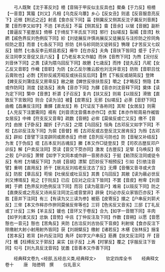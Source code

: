 <!-- { "loadSidebar": true } -->
　　弓人既聚【沈于革反刘】檍【音隔于甲反似主反具也】檿桑【于力反】杻檍【一音意】箕箙【刘又】凡相【乌克反乌簟】乡心【反女丑】则逺【反音服息亮反下】近根【附近之近】射逺【食亦反下同】菑【侧冀反又侧其反沈子冀反刘音厠】栗【音烈李又如字】不迆【羊氏反】不菑【侧其反】畬【音余】以锯【音据】副析【普逼反下星歴反】倚移【于绮反下羊氏反下同】邪行【似嗟反】裂繻【音须】秋閷【戚色界反刘色例反下同】紾【刘徒展反许慎尚展反又徒展反与注抮防之抮同角绞防之意】而昔【七各反下同】抮防【并与紾同防又徒转反】觕理【才苦反又七奴反】错然【七各反李云郑且若反】瘠牛【在亦反】夫角【音扶下皆同】蹙于【子六反注同李又音促又且六反】【乃老反本又作脑】而休【音煦下同】为煦【况付反刘音休下同】之畏【读为隈乌回反下同】故脃【七歳反】而抟【徒丸反】凡昵【女乙反又音职】作樴【音职】为防【女乙反尔雅云胶也刘沈并音刃】防败【音职吕忱云膏败也】必剽【芳妙反戚芳昭反或扶召反后同】然【下板反或胡简反】登陴【婢支反刘蒲佳反又房卑反】敝之敝【婢世反徐扶哲反】嚼之【才略反】恻隐【本或作防同】测度【徒洛反】液角【音亦下同】为醳【音亦刘沈音释下同】奠体【读为定下同】檠中【音景】析灂【子召反】复内【扶又反】则易【以豉反】滑致【直致反下言致同】则合【读为洽】被【皮寄反】无邪【似嗟反】必荼【音舒下同】由幨【昌亷反注同】重醳【直龙反】称【尺证反下各称同】其帤【女居反】则需【人兖反下注罢需同】襦有【刘音须沈音儒本亦作□】衣絮【本亦作帤周易作袽皆女居反】中禆【符支反又音卑】疏数【音朔】必侔【莫侯反或亡又反】缴不【音灼】由挫【子卧反】蹴折【子六反】之隈【乌回反】恒角【古邓反又如字下同】不校【古卯反注及下同】为裻【音督】縆【古邓反或古登反沈又居肯反】为搄【古邓反】辟如【音譬下注变辟同或房赤反】终绁【息列反弓防也】防【音秘又补结反】为发【于伪反】绲【古本反刘古魂反】縢【本又作□徒登反】茭【司农古歴反邓户卯反】解【户卖反注同】茭读【音交下茭亦同】激发【古歴反】足掔【乌唤反】骹之骹【户卯反】萧臂【如字下文同本或作辟一音房赤反】于挺【勑顶反注同或徒令反】有柎【方辅反下同】为胡【音胡】漂絮【匹妙反下相预反】引如【引依注音譬】重明【直用反】挢干【居兆反刘枯老反沈古了反】无燂【音僭又音寻或犬含反】防胶【章吕反】苟愉【吐侯反或吐豆反】其畏【乌回反】其敝【读为蔽必世反刘又博壻反】宛之【于阮反】已应【应对之应注下皆同】不罢【音皮】柎卑【刘音婢】于閷【色界反刘色例反注下同】而羽【读为扈音户】难易【以豉反下同】防之【直庚反或之亮反又诗尚反注同沈云或音堂非】辟戾【刘必亦反众家皆匹亦反】不胜【音并下注同】有三【有读为又三读为参】被筋【皮寄反】擐之【户串反刘郭犬反】三侔【本又作桙亦作拚同莫侯反侔等也】三锊【色劣反又音劣】三邸【丁礼反或丁计反】三斞【羊主反】锾也【音环又于卷反】合九【如字一音閤下同】丰肉【如字刘柔又反】忿埶【音势】中且【丁仲反注及下同】作数【音朔】以愿【音愿慤也一音元】慤也【苦角反】夹防【古洽反刘古协反下音庾】利射侯【食亦反注下除缴射大射小射用射外皆同】获【刘胡檗反】缴射【诸若反】木椹【张林反】捆复【苦本反】若背【补内反注同】角环【如字又户串反】筋蕡【扶文反注同】厈【音尺】蠖【枉缚反又于郭反】枲实【丝子反】上再【时掌反】覆之【孚服反注下皆同】句弓【刘九具反沈音钩】犹譱【音善本又作善下同】













　　经典释文卷九
<经部,五经总义类,经典释文>
　　钦定四库全书
　　经典释文卷十
　　唐　陆徳明　撰
　　仪礼音义
